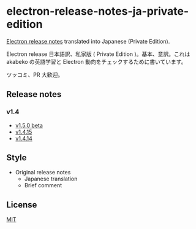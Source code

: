 # electron-release-notes-ja-private-edition

[Electron release notes](https://github.com/electron/electron/releases) translated into Japanese (Private Edition).

Electron release 日本語訳、私家版 ( Private Edition )。基本、意訳。これは akabeko の英語学習と Electron 動向をチェックするために書いています。

ツッコミ、PR 大歓迎。

## Release notes

### v1.4

* [v1.5.0 beta](v1.5.0-beta.ja.md)
* [v1.4.15](v1.4.15.ja.md)
* [v1.4.14](v1.4.14.ja.md)

## Style

* Original release notes
  * Japanese translation
  * Brief comment

## License

[MIT](LICENSE)
